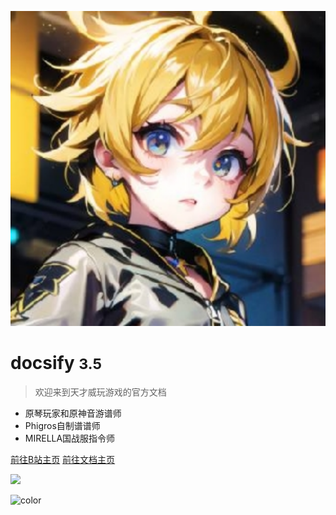 <!-- _coverpage.md -->

![logo](tianstudio.svg)

# docsify <small>3.5</small>

> 欢迎来到天才威玩游戏的官方文档

- 原琴玩家和原神音游谱师
- Phigros自制谱谱师
- MIRELLA国战服指令师

[前往B站主页](https://space.bilibili.com/1911150911)
[前往文档主页](#docsify)

<!-- 背景图片 -->

![](background.png)

<!-- 背景色 -->

![color](#ffffff)
